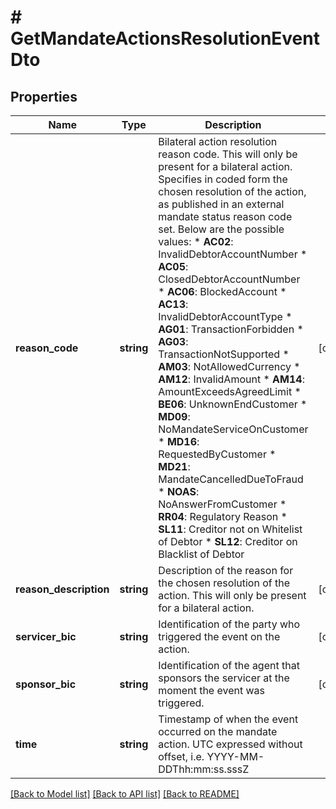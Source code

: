 # # GetMandateActionsResolutionEventDto

## Properties

Name | Type | Description | Notes
------------ | ------------- | ------------- | -------------
**reason_code** | **string** | Bilateral action resolution reason code. This will only be present for a bilateral action. Specifies in coded form the chosen resolution of the action, as published in an external mandate status reason code set. Below are the possible values: * **AC02**: InvalidDebtorAccountNumber * **AC05**: ClosedDebtorAccountNumber * **AC06**: BlockedAccount * **AC13**: InvalidDebtorAccountType * **AG01**: TransactionForbidden * **AG03**: TransactionNotSupported * **AM03**: NotAllowedCurrency * **AM12**: InvalidAmount * **AM14**: AmountExceedsAgreedLimit * **BE06**: UnknownEndCustomer * **MD09**: NoMandateServiceOnCustomer * **MD16**: RequestedByCustomer * **MD21**: MandateCancelledDueToFraud * **NOAS**: NoAnswerFromCustomer * **RR04**: Regulatory Reason * **SL11**: Creditor not on Whitelist of Debtor * **SL12**: Creditor on Blacklist of Debtor | [optional]
**reason_description** | **string** | Description of the reason for the chosen resolution of the action. This will only be present for a bilateral action. | [optional]
**servicer_bic** | **string** | Identification of the party who triggered the event on the action. | [optional]
**sponsor_bic** | **string** | Identification of the agent that sponsors the servicer at the moment the event was triggered. | [optional]
**time** | **string** | Timestamp of when the event occurred on the mandate action. UTC expressed without offset, i.e. YYYY-MM-DDThh:mm:ss.sssZ |

[[Back to Model list]](../../README.md#models) [[Back to API list]](../../README.md#endpoints) [[Back to README]](../../README.md)
